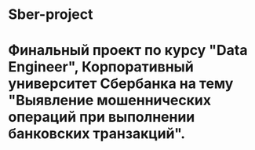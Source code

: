 # Sber-project
# Финальный проект по курсу "Data Engineer", Корпоративный университет Сбербанка на тему "Выявление мошеннических операций при выполнении банковских транзакций".
